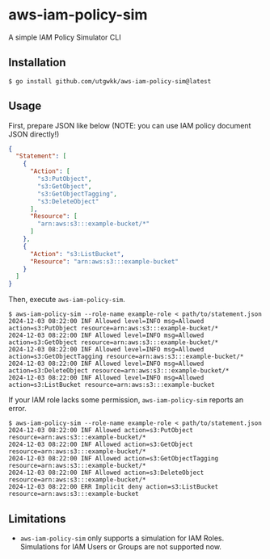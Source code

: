 # aws-iam-policy-sim

A simple IAM Policy Simulator CLI

## Installation

```console
$ go install github.com/utgwkk/aws-iam-policy-sim@latest
```

## Usage

First, prepare JSON like below (NOTE: you can use IAM policy document JSON directly!)

```json
{
  "Statement": [
    {
      "Action": [
        "s3:PutObject",
        "s3:GetObject",
        "s3:GetObjectTagging",
        "s3:DeleteObject"
      ],
      "Resource": [
        "arn:aws:s3:::example-bucket/*"
      ]
    },
    {
      "Action": "s3:ListBucket",
      "Resource": "arn:aws:s3:::example-bucket"
    }
  ]
}
```

Then, execute `aws-iam-policy-sim`.

```console
$ aws-iam-policy-sim --role-name example-role < path/to/statement.json
2024-12-03 08:22:00 INF Allowed level=INFO msg=Allowed action=s3:PutObject resource=arn:aws:s3:::example-bucket/*
2024-12-03 08:22:00 INF Allowed level=INFO msg=Allowed action=s3:GetObject resource=arn:aws:s3:::example-bucket/*
2024-12-03 08:22:00 INF Allowed level=INFO msg=Allowed action=s3:GetObjectTagging resource=arn:aws:s3:::example-bucket/*
2024-12-03 08:22:00 INF Allowed level=INFO msg=Allowed action=s3:DeleteObject resource=arn:aws:s3:::example-bucket/*
2024-12-03 08:22:00 INF Allowed level=INFO msg=Allowed action=s3:ListBucket resource=arn:aws:s3:::example-bucket
```

If your IAM role lacks some permission, `aws-iam-policy-sim` reports an error.

```console
$ aws-iam-policy-sim --role-name example-role < path/to/statement.json
2024-12-03 08:22:00 INF Allowed action=s3:PutObject resource=arn:aws:s3:::example-bucket/*
2024-12-03 08:22:00 INF Allowed action=s3:GetObject resource=arn:aws:s3:::example-bucket/*
2024-12-03 08:22:00 INF Allowed action=s3:GetObjectTagging resource=arn:aws:s3:::example-bucket/*
2024-12-03 08:22:00 INF Allowed action=s3:DeleteObject resource=arn:aws:s3:::example-bucket/*
2024-12-03 08:22:00 ERR Implicit deny action=s3:ListBucket resource=arn:aws:s3:::example-bucket
```

## Limitations

- `aws-iam-policy-sim` only supports a simulation for IAM Roles. Simulations for IAM Users or Groups are not supported now.
